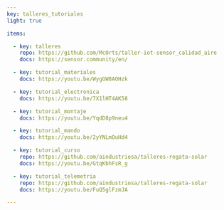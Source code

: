 ```yaml
---
key: talleres_tutoriales
light: true

items:

  - key: talleres
    repo: https://github.com/McOrts/taller-iot-sensor_calidad_aire
    docs: https://sensor.community/en/

  - key: tutorial_materiales
    docs: https://youtu.be/WygGW8AOHzk

  - key: tutorial_electronica
    docs: https://youtu.be/7X1lHT4AK58

  - key: tutorial_montaje
    docs: https://youtu.be/YqdD8p9neu4

  - key: tutorial_mando
    docs: https://youtu.be/2yYNLmOuHd4

  - key: tutorial_curso
    repo: https://github.com/aindustriosa/talleres-regata-solar
    docs: https://youtu.be/GtqKbhFsR_g

  - key: tutorial_telemetria
    repo: https://github.com/aindustriosa/talleres-regata-solar
    docs: https://youtu.be/FuQ5glFzmJA

---
```


